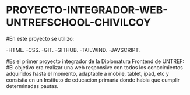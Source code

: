 # PROYECTO-INTEGRADOR-WEB-UNTREFSCHOOL-CHIVILCOY
#En este proyecto se utilizo:

-HTML.
-CSS.
-GIT.
-GITHUB.
-TAILWIND.
-JAVSCRIPT.

#Es el primer proyecto integrador de la Diplomatura Frontend de UNTREF:
#El objetivo era realizar una web responsive con todos los conocimientos adquiridos hasta el momento, adaptable a mobile, tablet, ipad, etc y consistia en un Instituto de educacion primaria donde habia que cumplir determinadas pautas.
